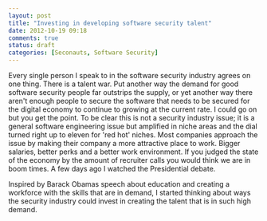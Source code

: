 ```yaml
---
layout: post
title: "Investing in developing software security talent"
date: 2012-10-19 09:18
comments: true
status: draft
categories: [Seconauts, Software Security]
---
```

Every single person I speak to in the software security industry agrees on one thing. There is a talent war. Put another way the demand for good software security people far outstrips the supply,  or yet another way there aren't enough people to secure the software that needs to be secured for the digital economy to continue to growing at the current rate. I could go on but you get the point. To be clear this is not a security industry issue; it is a general software engineering issue but amplified in niche areas and the dial turned right up to eleven for 'red hot' niches. Most companies approach the issue by making their company a more attractive place to work. Bigger salaries, better perks and a better work environment. If you judged the state of the economy by the amount of recruiter calls you would think we are in boom times. A few days ago I watched the Presidential debate. 

Inspired by Barack Obamas speech about education and creating a workforce with the skills that are in demand, I started thinking about ways the security industry could invest in creating the talent that is in such high demand.  
